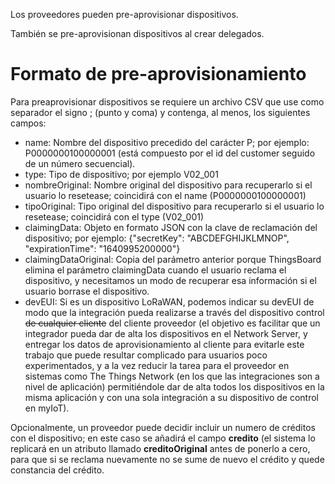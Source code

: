 Los proveedores pueden pre-aprovisionar dispositivos.

También se pre-aprovisionan dispositivos al crear delegados.


# Formato de pre-aprovisionamiento
Para preaprovisionar dispositivos se requiere un archivo CSV que use como separador el signo ; (punto y coma) y contenga, al menos, los siguientes campos:

* name: Nombre del dispositivo precedido del carácter P; por ejemplo: P0000000100000001 (está compuesto por el id del customer seguido de un número secuencial).
* type: Tipo de dispositivo; por ejemplo V02_001
* nombreOriginal: Nombre original del dispositivo para recuperarlo si el usuario lo resetease; coincidirá con el name (P0000000100000001)
* tipoOriginal: Tipo original del dispositivo para recuperarlo si el usuario lo resetease; coincidirá con el type (V02_001)
* claimingData: Objeto en formato JSON con la clave de reclamación del dispositivo; por ejemplo: {"secretKey": "ABCDEFGHIJKLMNOP", "expirationTime": "1640995200000"}
* claimingDataOriginal: Copia del parámetro anterior porque ThingsBoard elimina el parámetro claimingData cuando el usuario reclama el dispositivo, y necesitamos un modo de recuperar esa información si el usuario borrase el dispositivo.
* devEUI: Si es un dispositivo LoRaWAN, podemos indicar su devEUI de modo que la integración pueda realizarse a través del dispositivo control ~~de cualquier cliente~~ del cliente proveedor (el objetivo es facilitar que un integrador pueda dar de alta los dispositivos en el Network Server, y entregar los datos de aprovisionamiento al cliente para evitarle este trabajo que puede resultar complicado para usuarios poco experimentados, y a la vez reducir la tarea para el proveedor en sistemas como The Things Network (en los que las integraciones son a nivel de aplicación) permitiéndole dar de alta todos los dispositivos en la misma aplicación y con una sola integración a su dispositivo de control en myIoT). 

Opcionalmente, un proveedor puede decidir incluir un numero de créditos con el dispositivo; en este caso se añadirá el campo **credito** (el sistema lo replicará en un atributo llamado **creditoOriginal** antes de ponerlo a cero, para que si se reclama nuevamente no se sume de nuevo el crédito y quede constancia del crédito.

